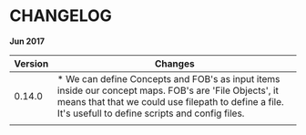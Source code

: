 
# CHANGELOG

**Jun 2017**

|Version |Changes |
|------- |------- |
|0.14.0  | * We can define Concepts and FOB's as input items inside our concept maps. FOB's are 'File Objects', it means that that we could use filepath to define a file. It's usefull to define scripts and config files. |
|        |        |
